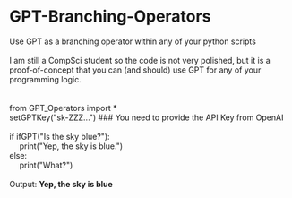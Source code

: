# GPT-Branching-Operators <br>
Use GPT as a branching operator within any of your python scripts <br>
 <br>
I am still a CompSci student so the code is not very polished, but it is a proof-of-concept that you can (and should) use GPT for any of your programming logic. <br>
 <br>
 <br>
from GPT_Operators import * <br>
setGPTKey("sk-ZZZ...") ### You need to provide the API Key from OpenAI <br>
 <br>
if ifGPT("Is the sky blue?"): <br>
&emsp; print("Yep, the sky is blue.") <br>
else: <br>
&emsp; print("What?") <br>
 <br>
Output: <b>Yep, the sky is blue <br></b>

